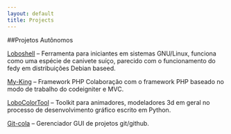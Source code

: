```yaml
---
layout: default
title: Projects
---
```


##Projetos Autônomos

[Loboshell](https://github.com/lobocode/loboshell) – Ferramenta para iniciantes em sistemas GNU/Linux, funciona como uma espécie de canivete suíço, parecido com o funcionamento do fedy em distribuições Debian baseed.

[My-King](https://github.com/lobocode/my-king) – Framework PHP Colaboração com o framework PHP baseado no modo de trabalho do codeigniter e MVC. 

[LoboColorTool](https://github.com/lobocode/loboColorTool) – Toolkit para animadores, modeladores 3d em geral no processo de desenvolvimento gráfico escrito em Python.

[Git-cola](https://github.com/lobocode/git-cola) – Gerenciador GUI de projetos git/github. 
  
